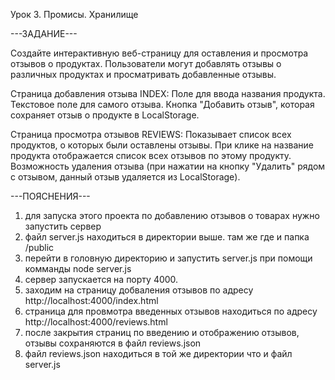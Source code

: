 Урок 3. Промисы. Хранилище

---ЗАДАНИЕ---

Создайте интерактивную веб-страницу для оставления и просмотра отзывов о продуктах. Пользователи могут добавлять отзывы о различных продуктах и просматривать добавленные отзывы.

Страница добавления отзыва INDEX:
Поле для ввода названия продукта.
Текстовое поле для самого отзыва.
Кнопка "Добавить отзыв", которая сохраняет отзыв о продукте в LocalStorage.

Страница просмотра отзывов REVIEWS:
Показывает список всех продуктов, о которых были оставлены отзывы.
При клике на название продукта отображается список всех отзывов по этому продукту.
Возможность удаления отзыва (при нажатии на кнопку "Удалить" рядом с отзывом, данный отзыв удаляется из LocalStorage).

---ПОЯСНЕНИЯ---

1. для запуска этого проекта по добавлению отзывов о товарах нужно запустить сервер
2. файл server.js находиться в директории выше. там же где и папка /public
3. перейти в головную директорию и запустить server.js при помощи комманды node server.js
4. сервер запускается на порту 4000.
5. заходим на страницу добваления отзывов по адресу http://localhost:4000/index.html
6. страница для провмотра введенных отзывов находиться по адресу http://localhost:4000/reviews.html
7. после закрытия страниц по введению и отображению отзывов, отзывы сохраняются в файл reviews.json
8. файл reviews.json находиться в той же директории что и файл server.js